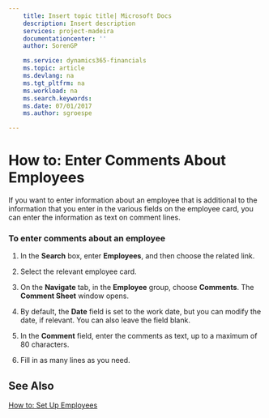 ```yaml
---
    title: Insert topic title| Microsoft Docs
    description: Insert description
    services: project-madeira
    documentationcenter: ''
    author: SorenGP

    ms.service: dynamics365-financials
    ms.topic: article
    ms.devlang: na
    ms.tgt_pltfrm: na
    ms.workload: na
    ms.search.keywords:
    ms.date: 07/01/2017
    ms.author: sgroespe

---
```

# How to: Enter Comments About Employees
If you want to enter information about an employee that is additional to the information that you enter in the various fields on the employee card, you can enter the information as text on comment lines.  
  
### To enter comments about an employee  
  
1.  In the **Search** box, enter **Employees**, and then choose the related link.  
  
2.  Select the relevant employee card.  
  
3.  On the **Navigate** tab, in the **Employee** group, choose **Comments**. The **Comment Sheet** window opens.  
  
4.  By default, the **Date** field is set to the work date, but you can modify the date, if relevant. You can also leave the field blank.  
  
5.  In the **Comment** field, enter the comments as text, up to a maximum of 80 characters.  
  
6.  Fill in as many lines as you need.  
  
## See Also  
 [How to: Set Up Employees](../how-to-set-up-employees.md)
